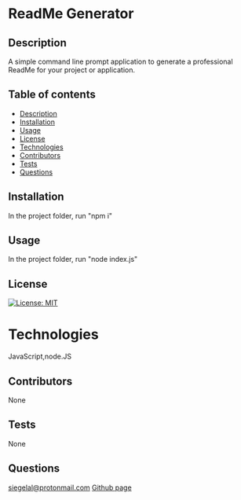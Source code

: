 # ReadMe Generator
  
  ## Description
  A simple command line prompt application to generate a professional ReadMe for your project or application.

  ## Table of contents
  * [Description](#Description)
  * [Installation](#Installation)
  * [Usage](#Usage)
  * [License](#License)
  * [Technologies](#Technologies)
  * [Contributors](#Contributors)
  * [Tests](#Tests)
  * [Questions](#Questions)

  ## Installation
  In the project folder, run "npm i"


  ## Usage
  In the project folder, run "node index.js"

  ## License
  [![License: MIT](https://img.shields.io/badge/License-MIT-yellow.svg)](https://opensource.org/licenses/MIT)

  #  Technologies
  JavaScript,node.JS

  ## Contributors
  None

  ## Tests 
  None

  ## Questions
  siegelal@protonmail.com [Github page](https://www.github.com/siegelal7)
  